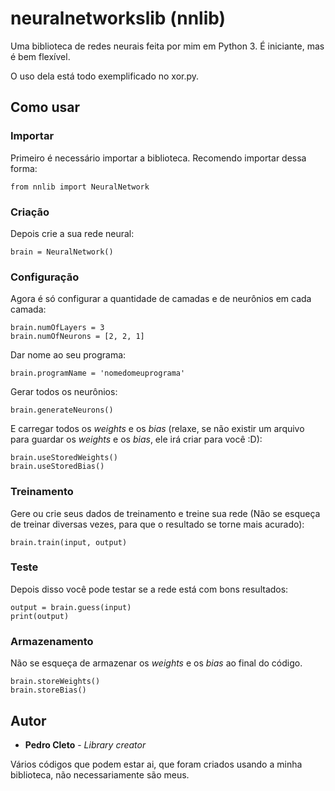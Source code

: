 # neuralnetworkslib (nnlib)
Uma biblioteca de redes neurais feita por mim em Python 3. É iniciante, mas é bem flexível.

O uso dela está todo exemplificado no xor.py.

## Como usar

### Importar

Primeiro é necessário importar a biblioteca. Recomendo importar dessa forma:

```
from nnlib import NeuralNetwork
```

### Criação

Depois crie a sua rede neural:

```
brain = NeuralNetwork()
```

### Configuração

Agora é só configurar a quantidade de camadas e de neurônios em cada camada:

```
brain.numOfLayers = 3
brain.numOfNeurons = [2, 2, 1]
```

Dar nome ao seu programa:

```
brain.programName = 'nomedomeuprograma'
```

Gerar todos os neurônios:

```
brain.generateNeurons()
```

E carregar todos os *weights* e os *bias* (relaxe, se não existir um arquivo para guardar os *weights* e os *bias*, ele irá criar para você :D):

```
brain.useStoredWeights()
brain.useStoredBias()
```

### Treinamento

Gere ou crie seus dados de treinamento e treine sua rede (Não se esqueça de treinar diversas vezes, para que o resultado se torne mais acurado):

```
brain.train(input, output)
```

### Teste

Depois disso você pode testar se a rede está com bons resultados:

```
output = brain.guess(input)
print(output)
```

### Armazenamento

Não se esqueça de armazenar os *weights* e os *bias* ao final do código.

```
brain.storeWeights()
brain.storeBias()
```

## Autor

* **Pedro Cleto** - *Library creator*

Vários códigos que podem estar ai, que foram criados usando a minha biblioteca, não necessariamente são meus.